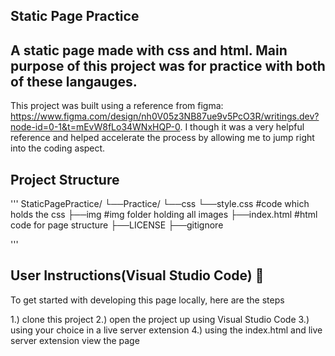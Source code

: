 ## Static Page Practice

## A static page made with css and html. Main purpose of this project was for practice with both of these langauges. 

This project was built using a reference from figma: https://www.figma.com/design/nh0V05z3NB87ue9v5PcO3R/writings.dev?node-id=0-1&t=mEvW8fLo34WNxHQP-0. I though it was a very helpful reference and helped accelerate the process by allowing me to jump right into the coding aspect. 

## Project Structure
'''
StaticPagePractice/
└──Practice/
    └──css
        └──style.css #code which holds the css
    ├──img           #img folder holding all images
    ├──index.html    #html code for page structure
    ├──LICENSE
    ├──gitignore

'''

## User Instructions(Visual Studio Code) 🚀

To get started with developing this page locally, here are the steps

1.) clone this project
2.) open the project up using Visual Studio Code
3.) using your choice in a live server extension
4.) using the index.html and live server extension view the page
